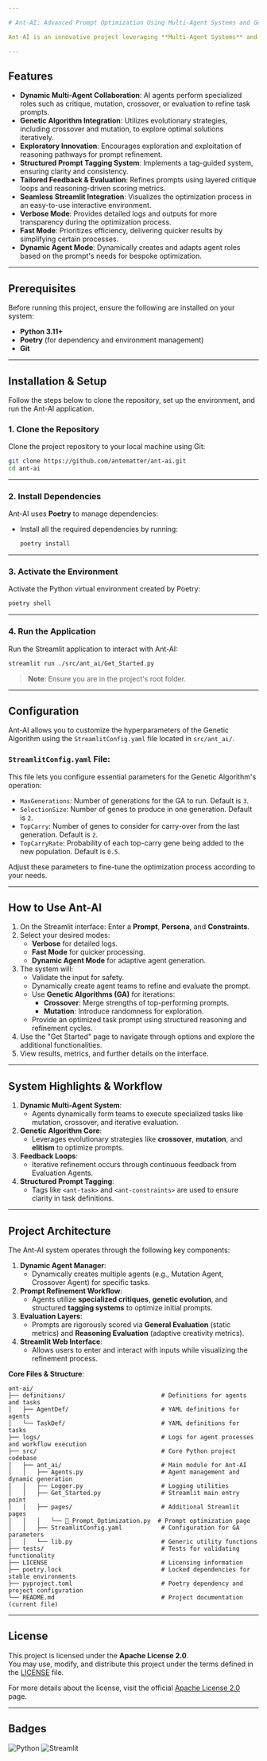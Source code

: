 ```yaml
---

# Ant-AI: Advanced Prompt Optimization Using Multi-Agent Systems and Genetic Algorithms

Ant-AI is an innovative project leveraging **Multi-Agent Systems** and **Genetic Algorithms (GAs)** to refine and optimize task prompts for Large Language Models (LLMs). Designed to iteratively enhance prompt relevance, clarity, and structure, Ant-AI dynamically evolves task definitions through intelligent agent collaboration, mutation, crossover, and systematic evaluation.

---
```


## **Features**
- **Dynamic Multi-Agent Collaboration**: AI agents perform specialized roles such as critique, mutation, crossover, or evaluation to refine task prompts.
- **Genetic Algorithm Integration**: Utilizes evolutionary strategies, including crossover and mutation, to explore optimal solutions iteratively.
- **Exploratory Innovation**: Encourages exploration and exploitation of reasoning pathways for prompt refinement.
- **Structured Prompt Tagging System**: Implements a tag-guided system, ensuring clarity and consistency.
- **Tailored Feedback & Evaluation**: Refines prompts using layered critique loops and reasoning-driven scoring metrics.
- **Seamless Streamlit Integration**: Visualizes the optimization process in an easy-to-use interactive environment.
- **Verbose Mode**: Provides detailed logs and outputs for more transparency during the optimization process.
- **Fast Mode**: Prioritizes efficiency, delivering quicker results by simplifying certain processes.
- **Dynamic Agent Mode**: Dynamically creates and adapts agent roles based on the prompt's needs for bespoke optimization.

---

## **Prerequisites**
Before running this project, ensure the following are installed on your system:
- **Python 3.11+**
- **Poetry** (for dependency and environment management)
- **Git**

---

## **Installation & Setup**
Follow the steps below to clone the repository, set up the environment, and run the Ant-AI application.

### 1. **Clone the Repository**
Clone the project repository to your local machine using Git:
```bash
git clone https://github.com/antematter/ant-ai.git
cd ant-ai
```

---

### 2. **Install Dependencies**
Ant-AI uses **Poetry** to manage dependencies:
- Install all the required dependencies by running:
  ```bash
  poetry install
  ```

---

### 3. **Activate the Environment**
Activate the Python virtual environment created by Poetry:
```bash
poetry shell
```

---

### 4. **Run the Application**
Run the Streamlit application to interact with Ant-AI:
```bash
streamlit run ./src/ant_ai/Get_Started.py
```
> **Note**: Ensure you are in the project's root folder.

---

## **Configuration**
Ant-AI allows you to customize the hyperparameters of the Genetic Algorithm using the `StreamlitConfig.yaml` file located in `src/ant_ai/`.

### `StreamlitConfig.yaml` File:
This file lets you configure essential parameters for the Genetic Algorithm's operation:
- `MaxGenerations`: Number of generations for the GA to run. Default is `3`.
- `SelectionSize`: Number of genes to produce in one generation. Default is `2`.
- `TopCarry`: Number of genes to consider for carry-over from the last generation. Default is `2`.
- `TopCarryRate`: Probability of each top-carry gene being added to the new population. Default is `0.5`.

Adjust these parameters to fine-tune the optimization process according to your needs.

---

## **How to Use Ant-AI**
1. On the Streamlit interface: Enter a **Prompt**, **Persona**, and **Constraints**.
2. Select your desired modes:
   - **Verbose** for detailed logs.
   - **Fast Mode** for quicker processing.
   - **Dynamic Agent Mode** for adaptive agent generation.
3. The system will:
   - Validate the input for safety.
   - Dynamically create agent teams to refine and evaluate the prompt.
   - Use **Genetic Algorithms (GA)** for iterations:
     - **Crossover**: Merge strengths of top-performing prompts.
     - **Mutation**: Introduce randomness for exploration.
   - Provide an optimized task prompt using structured reasoning and refinement cycles.
4. Use the "Get Started" page to navigate through options and explore the additional functionalities.
5. View results, metrics, and further details on the interface.

---

## **System Highlights & Workflow**
1. **Dynamic Multi-Agent System**:
   - Agents dynamically form teams to execute specialized tasks like mutation, crossover, and iterative evaluation.
2. **Genetic Algorithm Core**:
   - Leverages evolutionary strategies like **crossover**, **mutation**, and **elitism** to optimize prompts.
3. **Feedback Loops**:
   - Iterative refinement occurs through continuous feedback from Evaluation Agents.
4. **Structured Prompt Tagging**:
   - Tags like `<ant-task>` and `<ant-constraints>` are used to ensure clarity in task definitions.

---

## **Project Architecture**
The Ant-AI system operates through the following key components:
1. **Dynamic Agent Manager**:
   - Dynamically creates multiple agents (e.g., Mutation Agent, Crossover Agent) for specific tasks.
2. **Prompt Refinement Workflow**:
   - Agents utilize **specialized critiques**, **genetic evolution**, and structured **tagging systems** to optimize initial prompts.
3. **Evaluation Layers**:
   - Prompts are rigorously scored via **General Evaluation** (static metrics) and **Reasoning Evaluation** (adaptive creativity metrics).
4. **Streamlit Web Interface**:
   - Allows users to enter and interact with inputs while visualizing the refinement process.

**Core Files & Structure**:
```
ant-ai/
├── definitions/                           # Definitions for agents and tasks
│   ├── AgentDef/                          # YAML definitions for agents
│   └── TaskDef/                           # YAML definitions for tasks
├── logs/                                  # Logs for agent processes and workflow execution
├── src/                                   # Core Python project codebase
│   ├── ant_ai/                            # Main module for Ant-AI
│   │   ├── Agents.py                      # Agent management and dynamic generation
│   │   ├── Logger.py                      # Logging utilities
│   │   ├── Get_Started.py                 # Streamlit main entry point
│   │   ├── pages/                         # Additional Streamlit pages
│   │   │   └── 🤖_Prompt_Optimization.py  # Prompt optimization page
│   │   ├── StreamlitConfig.yaml           # Configuration for GA parameters
│   │   └── lib.py                         # Generic utility functions
├── tests/                                 # Tests for validating functionality
├── LICENSE                                # Licensing information
├── poetry.lock                            # Locked dependencies for stable environments
├── pyproject.toml                         # Poetry dependency and project configuration
└── README.md                              # Project documentation (current file)
```

---

## **License**
This project is licensed under the **Apache License 2.0**.  
You may use, modify, and distribute this project under the terms defined in the [LICENSE](LICENSE) file.

For more details about the license, visit the official [Apache License 2.0](https://www.apache.org/licenses/LICENSE-2.0) page.

---

## **Badges**
![Python](https://img.shields.io/badge/Python-3.11%2B-blue)
![Streamlit](https://img.shields.io/badge/Built%20With-Streamlit-brightgreen)
